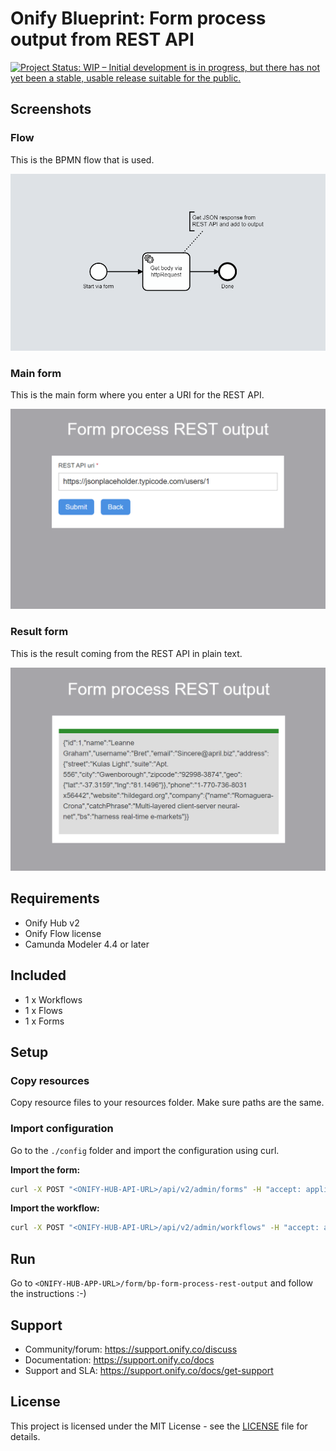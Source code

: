 # Onify Blueprint: Form process output from REST API

[![Project Status: WIP – Initial development is in progress, but there has not yet been a stable, usable release suitable for the public.](https://www.repostatus.org/badges/latest/wip.svg)](https://www.repostatus.org/#wip)

## Screenshots

### Flow

This is the BPMN flow that is used.

![alt text](flow.png "Flow")

### Main form

This is the main form where you enter a URI for the REST API.

![alt text](form1.png "Form 1")

### Result form

This is the result coming from the REST API in plain text.

![alt text](form2.png "Form 2")

## Requirements

* Onify Hub v2
* Onify Flow license
* Camunda Modeler 4.4 or later 

## Included

* 1 x Workflows
* 1 x Flows
* 1 x Forms

## Setup

### Copy resources

Copy resource files to your resources folder. Make sure paths are the same.

### Import configuration

Go to the `./config` folder and import the configuration using curl.

**Import the form:**

```bash
curl -X POST "<ONIFY-HUB-API-URL>/api/v2/admin/forms" -H "accept: application/json" -H "authorization: <AUTH-TOKEN>" -H "Content-Type: application/json" -d @form.json
```

**Import the workflow:**

```bash
curl -X POST "<ONIFY-HUB-API-URL>/api/v2/admin/workflows" -H "accept: application/json" -H "authorization: <AUTH-TOKEN>" -H "Content-Type: application/json" -d @workflow.json
```
## Run 

Go to `<ONIFY-HUB-APP-URL>/form/bp-form-process-rest-output` and follow the instructions :-)

## Support

* Community/forum: https://support.onify.co/discuss
* Documentation: https://support.onify.co/docs
* Support and SLA: https://support.onify.co/docs/get-support

## License

This project is licensed under the MIT License - see the [LICENSE](LICENSE) file for details.